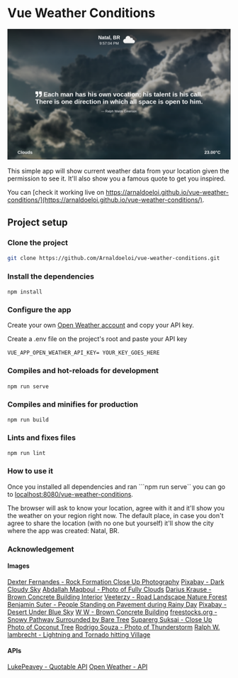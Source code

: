 # Vue Weather Conditions

![alt_text](https://github.com/Arnaldoeloi/vue-weather-conditions/blob/master/app_preview.png?raw=true)

This simple app will show current weather data from your location given the permission to see it. It'll also show you a famous quote to get you inspired.

You can [check it working live on https://arnaldoeloi.github.io/vue-weather-conditions/](https://arnaldoeloi.github.io/vue-weather-conditions/).




## Project setup

### Clone the project

```bash
git clone https://github.com/Arnaldoeloi/vue-weather-conditions.git
```

### Install the dependencies 

```
npm install
```

### Configure the app

Create your own [Open Weather account](https://openweathermap.org/) and copy your API key.

Create a .env file on the project's root and paste your API key 

```env
VUE_APP_OPEN_WEATHER_API_KEY= YOUR_KEY_GOES_HERE
```
 
### Compiles and hot-reloads for development
```
npm run serve
```

### Compiles and minifies for production
```
npm run build
```

### Lints and fixes files
```
npm run lint
```

### How to use it

Once you installed all dependencies and ran ```npm run serve`` you can go to [localhost:8080/vue-weather-conditions](http://localhost:8080/vue-weather-conditions).

The browser will ask to know your location, agree with it and it'll show you the weather on your region right now. The default place, in case you don't agree to share the location (with no one but yourself) it'll show the city where the app was created: Natal, BR.  



### Acknowledgement

#### Images
[Dexter Fernandes - Rock Formation Close Up Photography](https://www.pexels.com/photo/rock-formation-close-up-photography-2646237/)
[Pixabay - Dark Cloudy Sky](https://www.pexels.com/pt-br/foto/ceu-escuro-natureza-nublado-158163/)
[Abdallah Maqboul - Photo of Fully Clouds](https://www.pexels.com/photo/photo-of-fully-clouds-1591305/)
[Darius Krause - Brown Concrete Building Interior](https://www.pexels.com/photo/brown-concrete-building-interior-2253934/)
[Veeterzy - Road Landscape Nature Forest](https://www.pexels.com/photo/road-landscape-nature-forest-39811/)
[Benjamin Suter - People Standing on Pavement during Rainy Day](https://www.pexels.com/photo/people-standing-on-pavement-during-rainy-day-3617453/)
[Pixabay - Desert Under Blue Sky](https://www.pexels.com/photo/adventure-arid-barren-coast-210307/)
[W W - Brown Concrete Building](https://www.pexels.com/photo/brown-concrete-building-889832/)
[freestocks.org - Snowy Pathway Surrounded by Bare Tree](https://www.pexels.com/photo/snowy-pathway-surrounded-by-bare-tree-839462/)
[Suparerg Suksai - Close Up Photo of Coconut Tree](https://www.pexels.com/photo/close-up-photo-of-coconut-tree-1030320/)
[Rodrigo Souza - Photo of Thunderstorm](https://www.pexels.com/photo/photo-of-thunderstorm-2531709/)
[Ralph W. lambrecht - Lightning and Tornado hitting Village](https://www.pexels.com/photo/lightning-and-tornado-hitting-village-1446076/)


#### APIs
[LukePeavey - Quotable API](https://github.com/lukePeavey/quotable)
[Open Weather - API ](https://openweathermap.org/)


